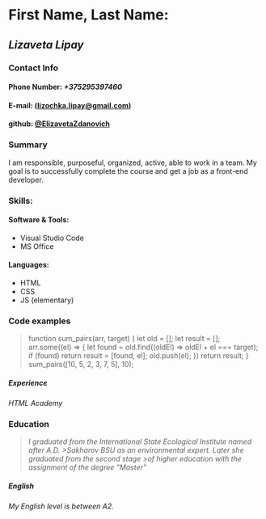  # First Name, Last Name: 
 ## *Lizaveta Lipay*

### Contact Info

#### Phone Number: *+375295397460*

#### E-mail: (lizochka.lipay@gmail.com)

#### github: [@ElizavetaZdanovich](https://github.com/ElizavetaZdanovich)

### Summary

I am responsible, purposeful, organized, active, able to work in a team. My goal is to successfully complete the course and get a job as a front-end developer.

### Skills:

#### Software & Tools: 
- Visual Studio Code
- MS Office

#### Languages: 
- HTML
- CSS 
- JS (elementary)

### Code examples
>function sum_pairs(arr, target) {
>    let old = [];
>    let result = [];
>    arr.some((el) => {
>        let found = old.find((oldEl) => oldEl + el === target);
>        if (found) return result = [found, el];
>        old.push(el);
>    })
>    return result;
>}
>sum_pairs([10, 5, 2, 3, 7, 5], 10);

##### Experience 
*HTML Academy*

### Education
>*I graduated from the International State Ecological Institute named after A.D. >Sakharov BSU as an environmental expert. Later she graduated from the second stage >of higher education with the assignment of the degree "Master"*

##### English

*My English level is between A2.*